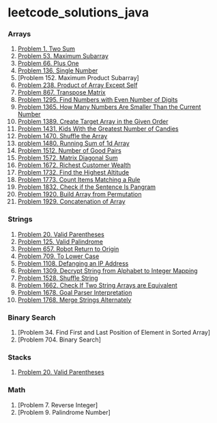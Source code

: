 # leetcode_solutions_java

### Arrays

1. [Problem 1. Two Sum](https://leetcode.com/problems/two-sum/solutions/3683744/java-code-with-time-and-space-complexity/)
2. [Problem 53. Maximum Subarray](https://leetcode.com/problems/maximum-subarray/solutions/3687359/java-code-with-time-and-space-complexity/)
3. [Problem 66. Plus One](https://leetcode.com/problems/plus-one/solutions/3679889/java-code-with-time-and-space-complexity/)
4. [Problem 136. Single Number](https://leetcode.com/problems/single-number/solutions/3679918/java-code-with-time-and-space-complexity/)
5. [Problem 152. Maximum Product Subarray]
6. [Problem 238. Product of Array Except Self](https://leetcode.com/problems/product-of-array-except-self/solutions/3687365/java-code-with-time-and-space-complexity/)
7. [Problem 867. Transpose Matrix](https://leetcode.com/problems/transpose-matrix/solutions/3679948/java-code-with-time-and-space-complexity/)
8. [Problem 1295. Find Numbers with Even Number of Digits](https://leetcode.com/problems/find-numbers-with-even-number-of-digits/solutions/3683729/java-code-with-time-and-space-complexity/)
9. [Problem 1365. How Many Numbers Are Smaller Than the Current Number](https://leetcode.com/problems/how-many-numbers-are-smaller-than-the-current-number/solutions/3675354/java-code-time-and-space-complexity/)
10. [Problem 1389. Create Target Array in the Given Order](https://leetcode.com/problems/create-target-array-in-the-given-order/solutions/3679963/java-code-with-time-and-space-complexity/)
11. [Problem 1431. Kids With the Greatest Number of Candies](https://leetcode.com/problems/kids-with-the-greatest-number-of-candies/solutions/3675330/java-code-with-time-and-space-complexity/)
12. [Problem 1470. Shuffle the Array](https://leetcode.com/problems/shuffle-the-array/solutions/3675319/java-code-with-time-and-space-complexity/)
13. [problem 1480. Running Sum of 1d Array](https://leetcode.com/problems/running-sum-of-1d-array/solutions/3673660/java-code-time-and-space-complexity/)
14. [Problem 1512. Number of Good Pairs](https://leetcode.com/problems/number-of-good-pairs/solutions/3675334/java-code-with-time-and-space-complexity/)
15. [Problem 1572. Matrix Diagonal Sum](https://leetcode.com/problems/matrix-diagonal-sum/solutions/3683782/java-code-with-time-and-space-complexity/)
16. [Problem 1672. Richest Customer Wealth](https://leetcode.com/problems/richest-customer-wealth/solutions/3673695/java-code-with-time-and-space-complexity/)
17. [Problem 1732. Find the Highest Altitude](https://leetcode.com/problems/find-the-highest-altitude/solutions/3683797/java-code-with-time-and-space-complexity/)
18. [Problem 1773. Count Items Matching a Rule](https://leetcode.com/problems/count-items-matching-a-rule/solutions/3687399/java-code-with-time-and-space-complexity/)
19. [Problem 1832. Check if the Sentence Is Pangram](https://leetcode.com/problems/check-if-the-sentence-is-pangram/solutions/3687383/java-code-with-time-and-space-complexity/)
20. [Problem 1920. Build Array from Permutation](https://leetcode.com/problems/build-array-from-permutation/solutions/3673491/java-code-with-time-and-space-complexity-problem-1920/)
21. [Problem 1929. Concatenation of Array](https://leetcode.com/problems/concatenation-of-array/solutions/3673643/java-code-with-time-and-space-complexity/)


### Strings

1. [Problem 20. Valid Parentheses](https://leetcode.com/problems/valid-parentheses/solutions/3691190/java-code-with-time-and-space-complexity/)
2. [Problem 125. Valid Palindrome](https://leetcode.com/problems/valid-palindrome/solutions/3687405/java-code-with-time-and-space-complexity/)
3. [Problem 657. Robot Return to Origin](https://leetcode.com/problems/robot-return-to-origin/solutions/3691192/java-code-with-time-and-space-complexity/)
4. [Problem 709. To Lower Case](https://leetcode.com/problems/to-lower-case/solutions/3691198/java-code-with-time-and-space-complexity/)
5. [Problem 1108. Defanging an IP Address](https://leetcode.com/problems/defanging-an-ip-address/solutions/3691211/java-code-with-time-and-space-complexity/)
6. [Problem 1309. Decrypt String from Alphabet to Integer Mapping](https://leetcode.com/problems/decrypt-string-from-alphabet-to-integer-mapping/solutions/3691220/java-code-with-time-and-space-complexity/)
7. [Problem 1528. Shuffle String](https://leetcode.com/problems/shuffle-string/solutions/3698700/java-code-with-time-and-space-complexity/)
8. [Problem 1662. Check If Two String Arrays are Equivalent](https://leetcode.com/problems/check-if-two-string-arrays-are-equivalent/solutions/3698708/java-code-with-time-and-space-complexity/)
9. [Problem 1678. Goal Parser Interpretation](https://leetcode.com/problems/goal-parser-interpretation/solutions/3698724/java-code-with-time-and-space-complexity/)
10. [Problem 1768. Merge Strings Alternately](https://leetcode.com/problems/merge-strings-alternately/solutions/3698734/java-code-with-time-and-space-complexity/)


### Binary Search

1. [Problem 34. Find First and Last Position of Element in Sorted Array]
2. [Problem 704. Binary Search]


### Stacks

1. [Problem 20. Valid Parentheses](https://leetcode.com/problems/valid-parentheses/solutions/3691190/java-code-with-time-and-space-complexity/)


### Math

1. [Problem 7. Reverse Integer]
2. [Problem 9. Palindrome Number]




